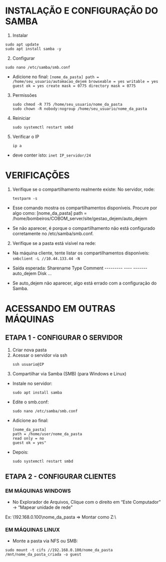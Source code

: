# INSTALAÇÃO E CONFIGURAÇÃO DO SAMBA
1. Instalar
```
sudo apt update
sudo apt install samba -y
```
2. Configurar
```
sudo nano /etc/samba/smb.conf
```
* Adicione no final:
      ```
      [nome_da_pasta]
      path = /home/seu_usuario/automacao_dejem
      browseable = yes
      writable = yes
      guest ok = yes
      create mask = 0775
      directory mask = 0775
      ```
3. Permissões
      ```
      sudo chmod -R 775 /home/seu_usuario/nome_da_pasta
      sudo chown -R nobody:nogroup /home/seu_usuario/nome_da_pasta
      ```
4. Reiniciar
      ```
      sudo systemctl restart smbd
      ```      
5. Verificar o IP
      ```
      ip a
      ```
* deve conter isto:
      ```
      inet IP_servidor/24
      ```
# VERIFICAÇÕES
1. Verifique se o compartilhamento realmente existe: No servidor, rode:
      ```      
      testparm -s
      ```
* Esse comando mostra os compartilhamentos disponíveis. Procure por algo como:
      [nome_da_pasta]
      path = /home/bombeiros/COBOM_server/site/gestao_dejem/auto_dejem
        
- Se não aparecer, é porque o compartilhamento não está configurado corretamente no /etc/samba/smb.conf.

2. Verifique se a pasta está visível na rede:
* Na máquina cliente, tente listar os compartilhamentos disponíveis:
      ```
      smbclient -L //10.44.133.44 -N
      ```
- Saída esperada:
      Sharename       Type      Comment
      ---------       ----      -------
      auto_dejem      Disk
      ...

- Se auto_dejem não aparecer, algo está errado com a configuração do Samba.


# ACESSANDO EM OUTRAS MÁQUINAS
## ETAPA 1 - CONFIGURAR O SERVIDOR

1. Criar nova pasta
2. Acessar o servidor via ssh
      ```
      ssh usuario@IP
      ```
4. Compartilhar via Samba (SMB) (para Windows e Linux)
  * Instale no servidor:
      ```
      sudo apt install samba
      ```
  * Edite o smb.conf:
      ```
      sudo nano /etc/samba/smb.conf
      ```
  * Adicione ao final:
      ```
      [nome_da_pasta]
      path = /home/user/nome_da_pasta
      read only = no
      guest ok = yes"
      ```
  * Depois:
      ```
      sudo systemctl restart smbd
      ```
   
## ETAPA 2 - CONFIGURAR CLIENTES
### EM MÁQUINAS WINDOWS

* No Explorador de Arquivos, Clique com o direito em “Este Computador” → “Mapear unidade de rede”

Ex: \\192.168.0.100\nome_da_pasta => Montar como Z:\

### EM MÁQUINAS LINUX
* Monte a pasta via NFS ou SMB:
```
sudo mount -t cifs //192.168.0.100/nome_da_pasta /mnt/nome_da_pasta_criada -o guest
```

